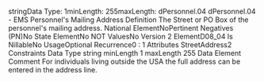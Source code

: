 

stringData Type: 1minLength: 255maxLength: 
dPersonnel.04
dPersonnel.04 - EMS Personnel's Mailing Address
Definition
The Street or PO Box of the personnel's mailing address.
National ElementNoPertinent Negatives (PN)No
State ElementNo
NOT ValuesNo
Version 2 ElementD08_04
Is NillableNo
UsageOptional
Recurrence0 : 1
Attributes
StreetAddress2
Constraints
Data Type
string
minLength
1
maxLength
255
Data Element Comment
For individuals living outside the USA the full address can be entered in the address line.